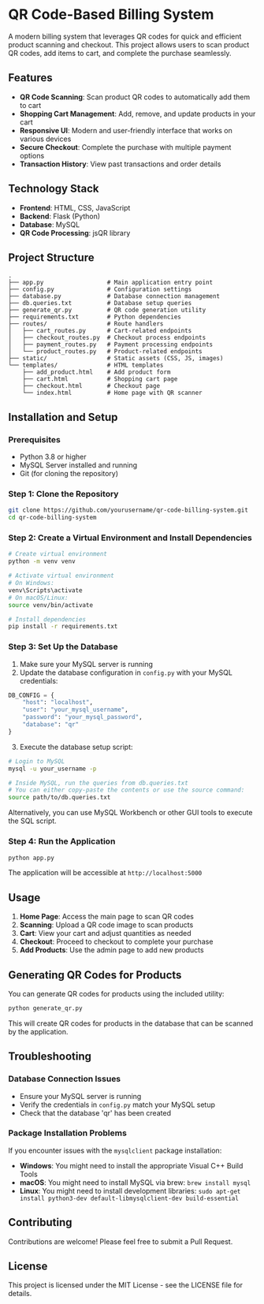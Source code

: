 # QR Code-Based Billing System

A modern billing system that leverages QR codes for quick and efficient product scanning and checkout. This project allows users to scan product QR codes, add items to cart, and complete the purchase seamlessly.

## Features

- **QR Code Scanning**: Scan product QR codes to automatically add them to cart
- **Shopping Cart Management**: Add, remove, and update products in your cart
- **Responsive UI**: Modern and user-friendly interface that works on various devices
- **Secure Checkout**: Complete the purchase with multiple payment options
- **Transaction History**: View past transactions and order details

## Technology Stack

- **Frontend**: HTML, CSS, JavaScript
- **Backend**: Flask (Python)
- **Database**: MySQL
- **QR Code Processing**: jsQR library

## Project Structure

```
.
├── app.py                  # Main application entry point
├── config.py               # Configuration settings
├── database.py             # Database connection management
├── db.queries.txt          # Database setup queries
├── generate_qr.py          # QR code generation utility
├── requirements.txt        # Python dependencies
├── routes/                 # Route handlers
│   ├── cart_routes.py      # Cart-related endpoints
│   ├── checkout_routes.py  # Checkout process endpoints
│   ├── payment_routes.py   # Payment processing endpoints
│   └── product_routes.py   # Product-related endpoints
├── static/                 # Static assets (CSS, JS, images)
└── templates/              # HTML templates
    ├── add_product.html    # Add product form
    ├── cart.html           # Shopping cart page
    ├── checkout.html       # Checkout page
    └── index.html          # Home page with QR scanner
```

## Installation and Setup

### Prerequisites

- Python 3.8 or higher
- MySQL Server installed and running
- Git (for cloning the repository)

### Step 1: Clone the Repository

```bash
git clone https://github.com/yourusername/qr-code-billing-system.git
cd qr-code-billing-system
```

### Step 2: Create a Virtual Environment and Install Dependencies

```bash
# Create virtual environment
python -m venv venv

# Activate virtual environment
# On Windows:
venv\Scripts\activate
# On macOS/Linux:
source venv/bin/activate

# Install dependencies
pip install -r requirements.txt
```

### Step 3: Set Up the Database

1. Make sure your MySQL server is running
2. Update the database configuration in `config.py` with your MySQL credentials:

```python
DB_CONFIG = {
    "host": "localhost",
    "user": "your_mysql_username",
    "password": "your_mysql_password",
    "database": "qr"
}
```

3. Execute the database setup script:

```bash
# Login to MySQL
mysql -u your_username -p

# Inside MySQL, run the queries from db.queries.txt
# You can either copy-paste the contents or use the source command:
source path/to/db.queries.txt
```

Alternatively, you can use MySQL Workbench or other GUI tools to execute the SQL script.

### Step 4: Run the Application

```bash
python app.py
```

The application will be accessible at `http://localhost:5000`

## Usage

1. **Home Page**: Access the main page to scan QR codes
2. **Scanning**: Upload a QR code image to scan products
3. **Cart**: View your cart and adjust quantities as needed
4. **Checkout**: Proceed to checkout to complete your purchase
5. **Add Products**: Use the admin page to add new products

## Generating QR Codes for Products

You can generate QR codes for products using the included utility:

```bash
python generate_qr.py
```

This will create QR codes for products in the database that can be scanned by the application.

## Troubleshooting

### Database Connection Issues

- Ensure your MySQL server is running
- Verify the credentials in `config.py` match your MySQL setup
- Check that the database 'qr' has been created

### Package Installation Problems

If you encounter issues with the `mysqlclient` package installation:

- **Windows**: You might need to install the appropriate Visual C++ Build Tools
- **macOS**: You might need to install MySQL via brew: `brew install mysql`
- **Linux**: You might need to install development libraries: `sudo apt-get install python3-dev default-libmysqlclient-dev build-essential`

## Contributing

Contributions are welcome! Please feel free to submit a Pull Request.

## License

This project is licensed under the MIT License - see the LICENSE file for details.
